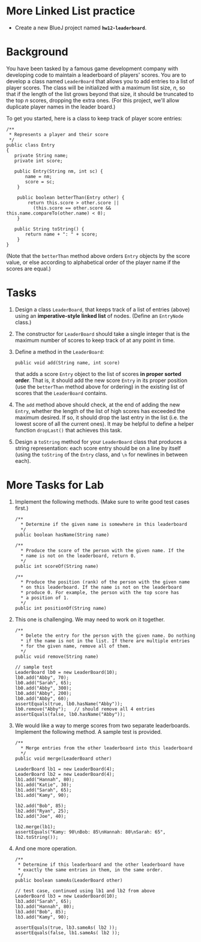 # More Linked List practice

- Create a new BlueJ project named **`hw12-leaderboard`**.

# Background

You have been tasked by a famous game development company with developing code to maintain a leaderboard of players' scores. You are to develop a class named `LeaderBoard` that allows you to add entries to a list of player scores. The class will be initialized with a maximum list size, *n*, so that if the length of the list grows beyond that size, it should be truncated to the top *n* scores, dropping the extra ones. (For this project, we'll allow duplicate player names in the leader board.)

To get you started, here is a class to keep track of player score entries:

```
/**
 * Represents a player and their score
 */
public class Entry
{
   private String name;
   private int score;
   
   public Entry(String nm, int sc) {
       name = nm;
       score = sc;
    }
    
    public boolean betterThan(Entry other) {
        return this.score > other.score || 
          (this.score == other.score && this.name.compareTo(other.name) < 0);
    }
   
   public String toString() {
       return name + ": " + score;
    }
}
```

(Note that the `betterThan` method above orders `Entry` objects by the score value, or else according to alphabetical order of the player name if the scores are equal.)



# Tasks

1. Design a class `LeaderBoard`, that keeps track of a list of entries (above) using an **imperative-style linked list** of nodes. (Define an `EntryNode` class.)

2. The constructor for `LeaderBoard` should take a single integer that is the maximum number of scores to keep track of at any point in time.

3. Define a method in the `LeaderBoard`:
   
    ```
    public void add(String name, int score)
    ```

    that adds a score `Entry` object to the list of scores **in proper sorted order**. That is, it should add the new score `Entry` in its proper position (use the `betterThan` method above for ordering) in the existing list of scores that the `LeaderBoard` contains.

4. The `add` method above should check, at the end of adding the new `Entry`, whether the length of the list of high scores has exceeded the maximum desired. If so, it should drop the last entry in the list (i.e. the lowest score of all the current ones). It may be helpful to define a helper function `dropLast()` that achieves this task.

5. Design a `toString` method for your `LeaderBoard` class that produces a string representation: each score entry should be on a line by itself (using the `toString` of the `Entry` class, and `\n` for newlines in between each).



# More Tasks for Lab

1. Implement the following methods. (Make sure to write good test cases first.)

   ```
   /**
     * Determine if the given name is somewhere in this leaderboard
     */
   public boolean hasName(String name)
    
   /**
     * Produce the score of the person with the given name. If the
     * name is not on the leaderboard, return 0.
     */
   public int scoreOf(String name)
    
   /**
     * Produce the position (rank) of the person with the given name
     * on this leaderboard. If the name is not on the leaderboard
     * produce 0. For example, the person with the top score has 
     * a position of 1.
     */
   public int positionOf(String name)
   ```

2. This one is challenging. We may need to work on it together. 

   ```
   /**
     * Delete the entry for the person with the given name. Do nothing
     * if the name is not in the list. If there are multiple entries 
     * for the given name, remove all of them.
     */
   public void remove(String name)
   
   // sample test
   LeaderBoard lb0 = new LeaderBoard(10);
   lb0.add("Abby", 70);
   lb0.add("Sarah", 65);
   lb0.add("Abby", 300);
   lb0.add("Abby", 200);
   lb0.add("Abby", 60);
   assertEquals(true, lb0.hasName("Abby"));
   lb0.remove("Abby");   // should remove all 4 entries
   assertEquals(false, lb0.hasName("Abby"));
   ```
   

3. We would like a way to merge scores from two separate leaderboards. Implement the following method. A sample test is provided.

   ```
   /**
     * Merge entries from the other leaderboard into this leaderboard
     */
   public void merge(LeaderBoard other)
   
   LeaderBoard lb1 = new LeaderBoard(4);
   LeaderBoard lb2 = new LeaderBoard(4);
   lb1.add("Hannah", 80);
   lb1.add("Katie", 30);
   lb1.add("Sarah", 65);
   lb1.add("Kamy", 90);

   lb2.add("Bob", 85);
   lb2.add("Ryan", 25);
   lb2.add("Joe", 40);

   lb2.merge(lb1);
   assertEquals("Kamy: 90\nBob: 85\nHannah: 80\nSarah: 65", lb2.toString());
   ```

4. And one more operation.

   ```
   /**
    * Determine if this leaderboard and the other leaderboard have
    * exactly the same entries in them, in the same order.
    */
   public boolean sameAs(LeaderBoard other)
   
   // test case, continued using lb1 and lb2 from above
   LeaderBoard lb3 = new LeaderBoard(10);
   lb3.add("Sarah", 65);
   lb3.add("Hannah", 80);
   lb3.add("Bob", 85);
   lb3.add("Kamy", 90);

   assertEquals(true, lb3.sameAs( lb2 ));
   assertEquals(false, lb1.sameAs( lb2 ));
   ```
   
